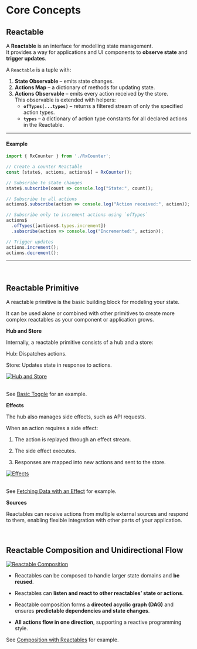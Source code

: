 # Core Concepts

## Reactable

A **Reactable** is an interface for modelling state management.  
It provides a way for applications and UI components to **observe state** and **trigger updates**.

A `Reactable` is a tuple with:

1. **State Observable** – emits state changes.  
2. **Actions Map** – a dictionary of methods for updating state.  
3. **Actions Observable** – emits every action received by the store.  
   This observable is extended with helpers:
   - **`ofTypes(...types)`** – returns a filtered stream of only the specified action types.  
   - **`types`** – a dictionary of action type constants for all declared actions in the Reactable.
---   
#### Example

```typescript
import { RxCounter } from './RxCounter';

// Create a counter Reactable
const [state$, actions, actions$] = RxCounter();

// Subscribe to state changes
state$.subscribe(count => console.log("State:", count));

// Subscribe to all actions
actions$.subscribe(action => console.log("Action received:", action));

// Subscribe only to increment actions using `ofTypes`
actions$
  .ofTypes([actions$.types.increment])
  .subscribe(action => console.log("Incremented:", action));

// Trigger updates
actions.increment();
actions.decrement();
```
---

<br>

## Reactable Primitive

A reactable primitive is the basic building block for modeling your state.

It can be used alone or combined with other primitives to create more complex reactables as your component or application grows.

**Hub and Store**

Internally, a reactable primitive consists of a hub and a store:

Hub: Dispatches actions.

Store: Updates state in response to actions.

<a class="rx-example" href="/reactables/ReactablePrimitiveOne.jpg" target="_blank" rel="noreferrer">
  <img src="/reactables/ReactablePrimitiveOne.jpg" alt="Hub and Store" title="Hub and Store" style="max-width: 300px" />
</a>
<br>
<br>

See [Basic Toggle](https://reactables.github.io/reactables/guides/examples/#basic-toggle) for an example.

**Effects**

The hub also manages side effects, such as API requests.

When an action requires a side effect:

1. The action is replayed through an effect stream.

1. The side effect executes.

1. Responses are mapped into new actions and sent to the store.

<a class="rx-example" href="/reactables/ReactablePrimitiveTwo.jpg" target="_blank" rel="noreferrer">
  <img src="/reactables/ReactablePrimitiveTwo.jpg" alt="Effects" title="Effects" style="max-width: 300px" />
</a>

<br>
<br>

See [Fetching Data with an Effect](https://reactables.github.io/reactables/guides/examples/#fetching-data) for example.

**Sources**

Reactables can receive actions from multiple external sources and respond to them, enabling flexible integration with other parts of your application.

<br>

## Reactable Composition and Unidirectional Flow <a name="composition">

<a class="rx-example" href="/reactables/ReactableCombined.jpg" target="_blank" rel="noreferrer">
  <img src="/reactables/ReactableCombined.jpg" alt="Reactable Composition" title="Reactable Composition" style="max-width: 300px" />
</a>
<br>

- Reactables can be composed to handle larger state domains and **be reused**.  

- Reactables can **listen and react to other reactables’ state or actions**.  

- Reactable composition forms a **directed acyclic graph (DAG)** and ensures **predictable dependencies and state changes**.  

- **All actions flow in one direction**, supporting a reactive programming style.  

See [Composition with Reactables](https://reactables.github.io/reactables/guides/examples/#reactable-composition) for example.

